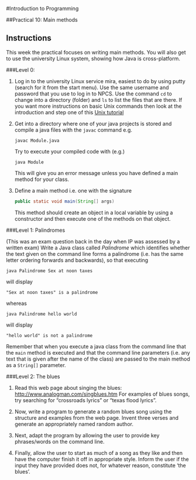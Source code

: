 #Introduction to Programming

##Practical 10: Main methods 

## Instructions

This week the practical focuses on writing main methods. You will also get to use the university Linux system, showing how Java is cross-platform.

###Level 0:

1. Log in to the university Linux service mira, easiest to do by using putty (search for it from the start menu). Use the same username and password that you use to log in to NPCS. Use the command `cd` to change into a directory (folder) and `ls` to list the files that are there. If you want more instructions on basic Unix commands then look at the introduction and step one of this [Unix tutorial](http://www.open-of-course.org/courses/mod/page/view.php?id=453)
2. Get into a directory where one of your java projects is stored and compile a java files with the `javac` command e.g.

   ```javac Module.java```
   
   Try to execute your compiled code with (e.g.)
   
   ```java Module```
   
   This will give you an error message unless you have defined a main method for your class.
3. Define a main method i.e. one with the signature

   ```java
   public static void main(String[] args)
   ```
   
   This method should create an object in a local variable by using a constructor and then execute one of the methods on that object.

###Level 1: Palindromes

(This was an exam question back in the day when IP was assessed by a written exam)
Write a Java class called _Palindrome_ which identifies whether the text given
on the command line forms a palindrome (i.e. has the same letter ordering
forwards and backwards), so that executing

   ```java Palindrome Sex at noon taxes```
   
will display

   ```"Sex at noon taxes" is a palindrome```
   
whereas

   ```java Palindrome hello world```
   
will display

   ```"hello world" is not a palindrome```
   
Remember that when you execute a java class from the command line that the `main` method is executed and that the command line parameters (i.e. any text that is given after the name of the class) are passed to the main method as a `String[]` parameter.
 
###Level 2: The blues

1. Read this web page about singing the blues:
<http://www.analogman.com/singblues.htm>
For examples of blues songs, try searching for “crossroads lyrics” or “texas flood lyrics”.

2. Now, write a program to generate a random blues song using the structure
and examples from the web page. Invent three verses and generate an
appropriately named random author.

3. Next, adapt the program by allowing the user to provide key phrases/words on
the command line.

4. Finally, allow the user to start as much of a song as they like and then have
the computer finish it off in appropriate style. Inform the user if the input they
have provided does not, for whatever reason, constitute ‘the blues’.